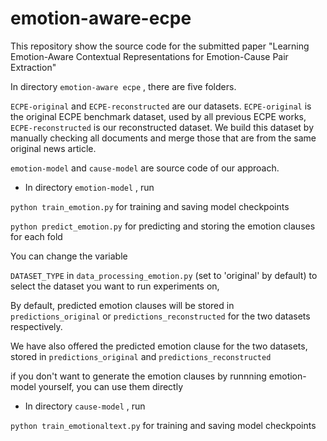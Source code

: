 # emotion-aware-ecpe

This repository show the source code for the submitted paper "Learning Emotion-Aware Contextual Representations for Emotion-Cause Pair Extraction"

In directory ```emotion-aware ecpe``` , there are five folders.

```ECPE-original``` and ```ECPE-reconstructed```  are our datasets. ```ECPE-original``` is the original ECPE benchmark dataset, used by all previous ECPE works,  ```ECPE-reconstructed``` is our reconstructed dataset. We build this  dataset by manually checking all documents and merge those that are from the same original news article.

```emotion-model``` and ```cause-model```  are source code of our approach. 

- In directory ```emotion-model``` ,  run

```python train_emotion.py``` for training and saving model checkpoints

```python predict_emotion.py```  for predicting and storing the emotion clauses for each fold 

You can change the variable

```DATASET_TYPE``` in ```data_processing_emotion.py``` (set to 'original' by default) to select the dataset you want to run experiments on,

By default, predicted emotion clauses will be stored in ```predictions_original```  or ```predictions_reconstructed``` for the two datasets respectively.

We have also offered the predicted emotion clause for the two datasets, stored in ```predictions_original```  and ```predictions_reconstructed``` 

if you don't want to generate the emotion clauses by runnning emotion-model yourself, you can use them directly

- In directory ```cause-model``` ,  run

```python train_emotionaltext.py``` for training and saving model checkpoints







